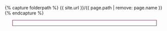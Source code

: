 {% capture folderpath %}
{{ site.url }}/{{ page.path | remove: page.name }}
{% endcapture %}

<!-- Load jQuery -->
<script src="{{ site.url }}/assets/js/jquery-1.7.2.min.js"></script>

<!-- Load Nivo Slider files -->
<script src="{{ site.url }}/assets/js/jquery.nivo.slider.pack.3.2.js"></script>
<script src="{{ site.url }}/assets/js/nivo-inner-zoom-min.js"></script>

<link rel="stylesheet" href="{{ site.url }}/assets/css/demo34-nivo-slider.css" type="text/css">

<!-- Common to all pages -->
<script src="{{ site.url }}/assets/js/custom5-S.js" ></script>

<!-- Nivo slider -->
<div style="text-align: center">    
	<div id="NivosliderD34oo" style="display: inline-block; width:90%; border:1px solid #611543;">
		<div class="nivoSlider" > 
			<img src="{{ folderpath }}images/01.png" title="<strong>Installation:</strong> Download the Eclipse Modeling Tools" alt=""/>
			<img src="{{ folderpath }}images/02.png" title="Install New Software..." alt=""/>
			<img src="{{ folderpath }}images/03.png" title="Copy and past the update site URL" alt=""/>
			<img src="{{ folderpath }}images/04.png" title="Install ReVision (and required projects)" alt=""/>
			<img src="{{ folderpath }}images/05.png" title="Open the version control system SVN perspective" alt=""/>
			<img src="{{ folderpath }}images/06.png" title="Copy and past the VoD example repository URL" alt=""/>
			<img src="{{ folderpath }}images/07.png" title="Check out the UML project" alt=""/>
			<img src="{{ folderpath }}images/08.png" title="Open the Papyrus diagrams" alt=""/>
			<img src="{{ folderpath }}images/09.png" title="Go to Window -> Show View -> Other..." alt=""/>	
			<img src="{{ folderpath }}images/10.png" title="Open the Model Repair View" alt=""/>
			<img src="{{ folderpath }}images/11.png" title="Validate the opened UML model" alt=""/>
			<img src="{{ folderpath }}images/12.png" title="Select the inconsistency to be repaired" alt=""/>
			<img src="{{ folderpath }}images/13.png" title="Set the repair parameters" alt=""/>
			<img src="{{ folderpath }}images/14.png" title="Apply the repair" alt=""/>
		</div>
	</div>
</div>

<script>
<!-- Nivo Slider Load-->
$(window).load(function() {
	$('.nivoSlider').nivoSlider({
		effect:'boxRandom',
      boxCols:2,                     
      boxRows:2,
		pauseOnHover:true,
      afterLoad:function () {NivoInnerZoom()},
      beforeChange:function () {IZhide()},
		afterChange:function () {NivoInnerZoom()}
	});
});

$('.noFooter').on('click', function() {window.location.href ='http://www.soslignes-ecrivain-public.fr/Inner-zoom-plugin-Nivo-Slider.html';});
</script>